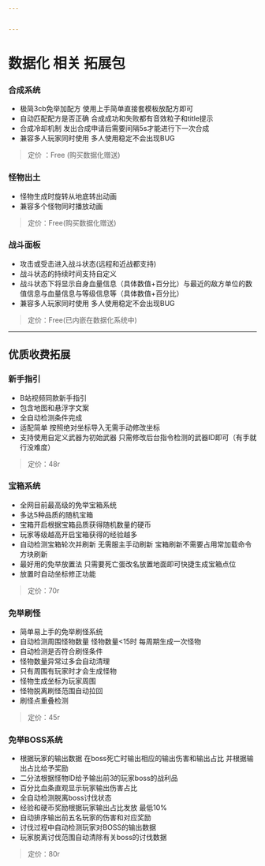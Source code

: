 ```yaml
---


---
```


<h1 id="数据化-相关-拓展包"><span class="prefix"></span><span class="content">数据化 相关 拓展包</span><span class="suffix"></span></h1>
<h3 id="合成系统"><span class="prefix"></span><span class="content">合成系统</span><span class="suffix"></span></h3>
<ul>
<li>极简3cb免举加配方 使用上手简单直接套模板放配方即可</li>
<li>自动匹配配方是否正确 合成成功和失败都有音效粒子和title提示</li>
<li>合成冷却机制 发出合成申请后需要间隔5s才能进行下一次合成</li>
<li>兼容多人玩家同时使用 多人使用稳定不会出现BUG</li>
</ul>
<blockquote>
<p>定价 ：Free (购买数据化赠送)</p>
</blockquote>
<h3 id="怪物出土"><span class="prefix"></span><span class="content">怪物出土</span><span class="suffix"></span></h3>
<ul>
<li>怪物生成时旋转从地底转出动画</li>
<li>兼容多个怪物同时播放动画</li>
</ul>
<blockquote>
<p>定价：Free(购买数据化赠送)</p>
</blockquote>
<h3 id="战斗面板"><span class="prefix"></span><span class="content">战斗面板</span><span class="suffix"></span></h3>
<ul>
<li>攻击或受击进入战斗状态(远程和近战都支持)</li>
<li>战斗状态的持续时间支持自定义</li>
<li>战斗状态下将显示自身血量信息（具体数值+百分比）与最近的敌方单位的数值信息与血量信息与等级信息等（具体数值+百分比）</li>
<li>兼容多人玩家同时使用 多人使用稳定不会出现BUG</li>
</ul>
<blockquote>
<p>定价：Free(已内嵌在数据化系统中)</p>
</blockquote>
<hr>
<h2 id="优质收费拓展"><span class="prefix"></span><span class="content">优质收费拓展</span><span class="suffix"></span></h2>
<h3 id="新手指引"><span class="prefix"></span><span class="content">新手指引</span><span class="suffix"></span></h3>
<ul>
<li>B站视频同款新手指引</li>
<li>包含地图和悬浮字文案</li>
<li>全自动检测条件完成</li>
<li>适配简单 按照绝对坐标导入无需手动修改坐标</li>
<li>支持使用自定义武器为初始武器 只需修改后台指令检测的武器ID即可（有手就行没难度）</li>
</ul>
<blockquote>
<p>定价：48r</p>
</blockquote>
<h3 id="宝箱系统"><span class="prefix"></span><span class="content">宝箱系统</span><span class="suffix"></span></h3>
<ul>
<li>全网目前最高级的免举宝箱系统</li>
<li>多达5种品质的随机宝箱</li>
<li>宝箱开启根据宝箱品质获得随机数量的硬币</li>
<li>玩家等级越高开启宝箱获得的经验越多</li>
<li>自动检测宝箱轮次并刷新 无需服主手动刷新 宝箱刷新不需要占用常加载命令方块刷新</li>
<li>最好用的免举放置法 只需要死亡蛋改名放置地面即可快捷生成宝箱点位</li>
<li>放置时自动坐标修正功能</li>
</ul>
<blockquote>
<p>定价：70r</p>
</blockquote>
<h3 id="免举刷怪"><span class="prefix"></span><span class="content">免举刷怪</span><span class="suffix"></span></h3>
<ul>
<li>简单易上手的免举刷怪系统</li>
<li>自动检测周围怪物数量 怪物数量&lt;15时 每周期生成一次怪物</li>
<li>自动检测是否符合刷怪条件</li>
<li>怪物数量异常过多会自动清理</li>
<li>只有周围有玩家时才会生成怪物</li>
<li>怪物生成坐标为玩家周围</li>
<li>怪物脱离刷怪范围自动拉回</li>
<li>刷怪点重叠检测</li>
</ul>
<blockquote>
<p>定价：45r</p>
</blockquote>
<h3 id="免举boss系统"><span class="prefix"></span><span class="content">免举BOSS系统</span><span class="suffix"></span></h3>
<ul>
<li>根据玩家的输出数据 在boss死亡时输出相应的输出伤害和输出占比 并根据输出占比给予奖励</li>
<li>二分法根据怪物ID给予输出前3的玩家boss的战利品</li>
<li>百分比血条直观显示玩家输出伤害占比</li>
<li>全自动检测脱离boss讨伐状态</li>
<li>经验和硬币奖励根据玩家输出占比发放 最低10%</li>
<li>自动排序输出前五名玩家的伤害和对应奖励</li>
<li>讨伐过程中自动检测玩家对BOSS的输出数据</li>
<li>玩家脱离讨伐范围自动清除有关boss的讨伐数据</li>
</ul>
<blockquote>
<p>定价：80r</p>
</blockquote>


